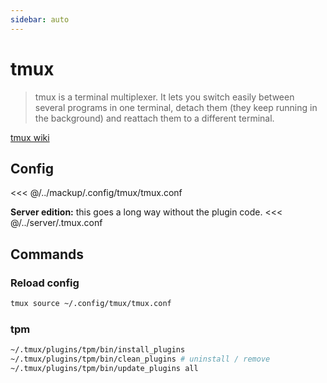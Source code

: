 ```yaml
---
sidebar: auto
---
```


# tmux

> tmux is a terminal multiplexer. It lets you switch easily between several programs in one terminal, detach them (they keep running in the background) and reattach them to a different terminal.

[tmux wiki](https://github.com/tmux/tmux/wiki)

## Config

<<< @/../mackup/.config/tmux/tmux.conf

**Server edition:** this goes a long way without the plugin code.
<<< @/../server/.tmux.conf

## Commands

### Reload config

```sh
tmux source ~/.config/tmux/tmux.conf
```

### tpm

```sh
~/.tmux/plugins/tpm/bin/install_plugins
~/.tmux/plugins/tpm/bin/clean_plugins # uninstall / remove
~/.tmux/plugins/tpm/bin/update_plugins all
```
